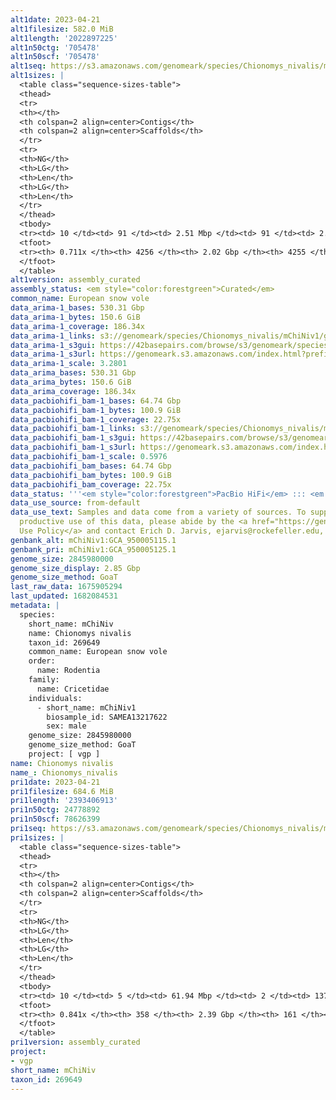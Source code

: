```yaml
---
alt1date: 2023-04-21
alt1filesize: 582.0 MiB
alt1length: '2022897225'
alt1n50ctg: '705478'
alt1n50scf: '705478'
alt1seq: https://s3.amazonaws.com/genomeark/species/Chionomys_nivalis/mChiNiv1/assembly_curated/mChiNiv1.alt.cur.20230421.fasta.gz
alt1sizes: |
  <table class="sequence-sizes-table">
  <thead>
  <tr>
  <th></th>
  <th colspan=2 align=center>Contigs</th>
  <th colspan=2 align=center>Scaffolds</th>
  </tr>
  <tr>
  <th>NG</th>
  <th>LG</th>
  <th>Len</th>
  <th>LG</th>
  <th>Len</th>
  </tr>
  </thead>
  <tbody>
  <tr><td> 10 </td><td> 91 </td><td> 2.51 Mbp </td><td> 91 </td><td> 2.51 Mbp </td></tr><tr><td> 20 </td><td> 225 </td><td> 1.86 Mbp </td><td> 225 </td><td> 1.86 Mbp </td></tr><tr><td> 30 </td><td> 408 </td><td> 1.34 Mbp </td><td> 408 </td><td> 1.34 Mbp </td></tr><tr><td> 40 </td><td> 654 </td><td> 1.00 Mbp </td><td> 654 </td><td> 1.00 Mbp </td></tr><tr style="background-color:#cccccc;"><td> 50 </td><td> 991 </td><td> 0.71 Mbp </td><td> 991 </td><td> 0.71 Mbp </td></tr><tr><td> 60 </td><td> 1504 </td><td> 429.15 Kbp </td><td> 1504 </td><td> 429.15 Kbp </td></tr><tr><td> 70 </td><td> 3148 </td><td> 40.81 Kbp </td><td> 3147 </td><td> 40.81 Kbp </td></tr><tr><td> 80 </td><td> 0 </td><td>  </td><td> 0 </td><td>  </td></tr><tr><td> 90 </td><td> 0 </td><td>  </td><td> 0 </td><td>  </td></tr><tr><td> 100 </td><td> 0 </td><td>  </td><td> 0 </td><td>  </td></tr></tbody>
  <tfoot>
  <tr><th> 0.711x </th><th> 4256 </th><th> 2.02 Gbp </th><th> 4255 </th><th> 2.02 Gbp </th></tr>
  </tfoot>
  </table>
alt1version: assembly_curated
assembly_status: <em style="color:forestgreen">Curated</em>
common_name: European snow vole
data_arima-1_bases: 530.31 Gbp
data_arima-1_bytes: 150.6 GiB
data_arima-1_coverage: 186.34x
data_arima-1_links: s3://genomeark/species/Chionomys_nivalis/mChiNiv1/genomic_data/arima/<br>
data_arima-1_s3gui: https://42basepairs.com/browse/s3/genomeark/species/Chionomys_nivalis/mChiNiv1/genomic_data/arima/
data_arima-1_s3url: https://genomeark.s3.amazonaws.com/index.html?prefix=species/Chionomys_nivalis/mChiNiv1/genomic_data/arima/
data_arima-1_scale: 3.2801
data_arima_bases: 530.31 Gbp
data_arima_bytes: 150.6 GiB
data_arima_coverage: 186.34x
data_pacbiohifi_bam-1_bases: 64.74 Gbp
data_pacbiohifi_bam-1_bytes: 100.9 GiB
data_pacbiohifi_bam-1_coverage: 22.75x
data_pacbiohifi_bam-1_links: s3://genomeark/species/Chionomys_nivalis/mChiNiv1/genomic_data/pacbio_hifi/<br>
data_pacbiohifi_bam-1_s3gui: https://42basepairs.com/browse/s3/genomeark/species/Chionomys_nivalis/mChiNiv1/genomic_data/pacbio_hifi/
data_pacbiohifi_bam-1_s3url: https://genomeark.s3.amazonaws.com/index.html?prefix=species/Chionomys_nivalis/mChiNiv1/genomic_data/pacbio_hifi/
data_pacbiohifi_bam-1_scale: 0.5976
data_pacbiohifi_bam_bases: 64.74 Gbp
data_pacbiohifi_bam_bytes: 100.9 GiB
data_pacbiohifi_bam_coverage: 22.75x
data_status: '''<em style="color:forestgreen">PacBio HiFi</em> ::: <em style="color:forestgreen">Arima</em>'''
data_use_source: from-default
data_use_text: Samples and data come from a variety of sources. To support fair and
  productive use of this data, please abide by the <a href="https://genome10k.soe.ucsc.edu/data-use-policies/">Data
  Use Policy</a> and contact Erich D. Jarvis, ejarvis@rockefeller.edu, with any questions.
genbank_alt: mChiNiv1:GCA_950005115.1
genbank_pri: mChiNiv1:GCA_950005125.1
genome_size: 2845980000
genome_size_display: 2.85 Gbp
genome_size_method: GoaT
last_raw_data: 1675905294
last_updated: 1682084531
metadata: |
  species:
    short_name: mChiNiv
    name: Chionomys nivalis
    taxon_id: 269649
    common_name: European snow vole
    order:
      name: Rodentia
    family:
      name: Cricetidae
    individuals:
      - short_name: mChiNiv1
        biosample_id: SAMEA13217622
        sex: male
    genome_size: 2845980000
    genome_size_method: GoaT
    project: [ vgp ]
name: Chionomys nivalis
name_: Chionomys_nivalis
pri1date: 2023-04-21
pri1filesize: 684.6 MiB
pri1length: '2393406913'
pri1n50ctg: 24778892
pri1n50scf: 78626399
pri1seq: https://s3.amazonaws.com/genomeark/species/Chionomys_nivalis/mChiNiv1/assembly_curated/mChiNiv1.pri.cur.20230421.fasta.gz
pri1sizes: |
  <table class="sequence-sizes-table">
  <thead>
  <tr>
  <th></th>
  <th colspan=2 align=center>Contigs</th>
  <th colspan=2 align=center>Scaffolds</th>
  </tr>
  <tr>
  <th>NG</th>
  <th>LG</th>
  <th>Len</th>
  <th>LG</th>
  <th>Len</th>
  </tr>
  </thead>
  <tbody>
  <tr><td> 10 </td><td> 5 </td><td> 61.94 Mbp </td><td> 2 </td><td> 137.63 Mbp </td></tr><tr><td> 20 </td><td> 9 </td><td> 53.30 Mbp </td><td> 4 </td><td> 127.61 Mbp </td></tr><tr><td> 30 </td><td> 16 </td><td> 42.13 Mbp </td><td> 7 </td><td> 102.99 Mbp </td></tr><tr><td> 40 </td><td> 23 </td><td> 33.90 Mbp </td><td> 9 </td><td> 97.49 Mbp </td></tr><tr style="background-color:#cccccc;"><td> 50 </td><td> 33 </td><td style="background-color:#88ff88;"> 24.78 Mbp </td><td> 13 </td><td style="background-color:#88ff88;"> 78.63 Mbp </td></tr><tr><td> 60 </td><td> 47 </td><td> 17.67 Mbp </td><td> 17 </td><td> 69.32 Mbp </td></tr><tr><td> 70 </td><td> 70 </td><td> 9.08 Mbp </td><td> 21 </td><td> 62.30 Mbp </td></tr><tr><td> 80 </td><td> 141 </td><td> 1.83 Mbp </td><td> 26 </td><td> 42.74 Mbp </td></tr><tr><td> 90 </td><td> 0 </td><td>  </td><td> 0 </td><td>  </td></tr><tr><td> 100 </td><td> 0 </td><td>  </td><td> 0 </td><td>  </td></tr></tbody>
  <tfoot>
  <tr><th> 0.841x </th><th> 358 </th><th> 2.39 Gbp </th><th> 161 </th><th> 2.39 Gbp </th></tr>
  </tfoot>
  </table>
pri1version: assembly_curated
project:
- vgp
short_name: mChiNiv
taxon_id: 269649
---
```

